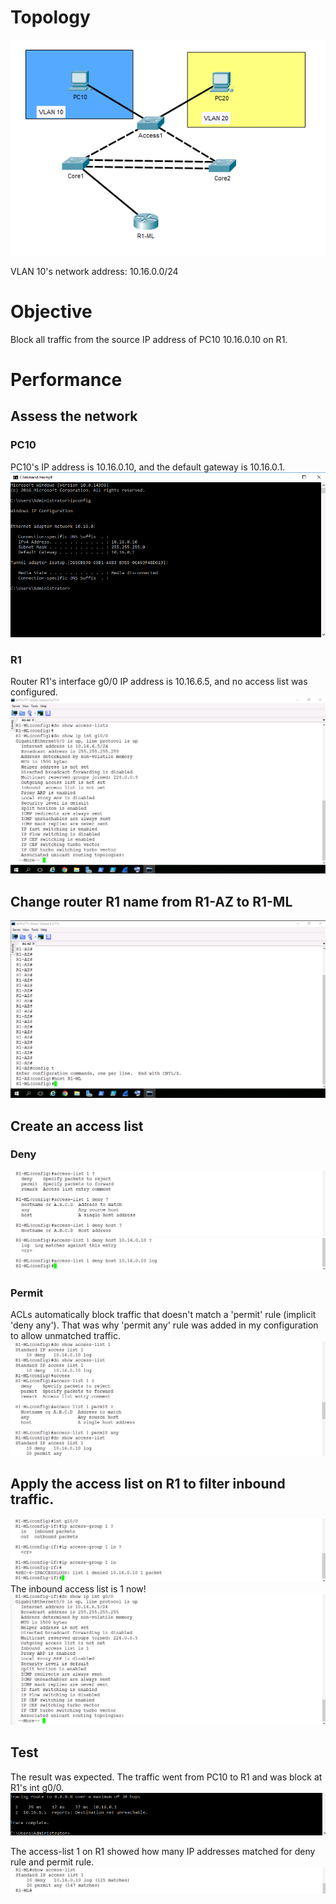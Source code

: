 # Topology
![ACLs](/Images/ACL0.png)

VLAN 10's network address: 10.16.0.0/24

# Objective
Block all traffic from the source IP address of PC10 10.16.0.10 on R1.

# Performance

## Assess the network
### PC10
PC10's IP address is 10.16.0.10, and the default gateway is 10.16.0.1.
![ACLs](/Images/ACL9.png)
### R1
Router R1's interface g0/0 IP address is 10.16.6.5, and no access list was configured.
![ACLs](/Images/ACL2.png)

## Change router R1 name from R1-AZ to R1-ML
![ACLs](/Images/ACL1.png)

## Create an access list
### Deny
![ACLs](/Images/ACL4.png)
![ACLs](/Images/ACL5.png)

### Permit
ACLs automatically block traffic that doesn't match a 'permit' rule (implicit 'deny any'). That was why 'permit any' rule was added in my configuration to allow unmatched traffic.
![ACLs](/Images/ACL12.png)

##  Apply the access list on R1 to filter inbound traffic.
![ACLs](/Images/ACL7.png)
The inbound access list is 1 now!
![ACLs](/Images/ACL8.png)

## Test
The result was expected. The traffic went from PC10 to R1 and was block at R1's int g0/0.
![ACLs](/Images/ACL11.png)

The access-list 1 on R1 showed how many IP addresses matched for deny rule and permit rule.
![ACLs](/Images/ACL10.png)










## 

